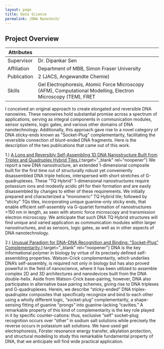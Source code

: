 ```yaml
---
layout: page
title: Data Science
permalink: /DNA Nanotech/
---
```


## Project Overview


| Attributes | |
| -------- |  -------- |
| Supervisor | Dr. Dipankar Sen |
| Affiliation | Department of MBB, Simon Fraser University |
| Publication | 2 (JACS, Angewandte Chemie) |
| Skills | Gel Electrophoresis, Atomic Force Microscopy (AFM), Computational Modelling, Electron Microscopy (TEM), FRET |

I conceived an original approach to create elongated and reversible DNA nanowires. These nanowires hold substantial promise across a spectrum of applications, serving as integral components in communication modules, sensor systems, logic gates, and various other domains of DNA nanotechnology. Additionally, this approach gave rise to a novel category of DNA sticky-ends known as "Socket-Plug" complementarity, facilitating the reversible connection of blunt-ended DNA fragments. Here is the description of the two publications that came out of this work.

1.) [A Long and Reversibly Self-Assembling 1D DNA Nanostructure Built from Triplex and Quadruplex Hybrid Tiles.](https://onlinelibrary.wiley.com/doi/abs/10.1002/anie.202016668){:target="_blank" rel="noopener"}
We report a new DNA nanostructure, an extended 1-dimensional composite built for the first time out of structurally robust yet conveniently disassembled DNA triple helices, interspersed with short stretches of G-quadruplexes. These “TQ Hybrid” 1-dimensional nanostructures require potassium ions and modestly acidic pH for their formation and are easily disassembled by changes to either of these requirements. We initially prepared and characterized a “monomeric” TQ Hybrid tile; followed by “sticky” TQs tiles, incorporating unique guanine-only sticky ends, that enable efficient self-assembly via G-quartet formation of nanostructures >150 nm in length, as seen with atomic force microscopy and transmission electron microscopy. We anticipate that such DNA TQ Hybrid structures will find unique and varied application as communication modules within larger nanostructures, and as sensors, logic gates, as well as in other aspects of DNA nanotechnology.

2.) [Unusual Paradigm for DNA–DNA Recognition and Binding: “Socket-Plug” Complementarity.](https://pubs.acs.org/doi/abs/10.1021/jacs.2c12514){:target="_blank" rel="noopener"}
DNA is the key informational polymer in biology by virtue of its precisely defined self-assembling properties. Watson-Crick complementarity, which underlies DNA’s self-assembly, is required not only in biology but has also proved powerful in the field of nanoscience, where it has been utilized to assemble complex 2D and 3D architectures and nanodevices built from the DNA double-helix. Aside from Watson-Crick base-pairing, however, DNA also participates in alternative base pairing schemes, giving rise to DNA triplexes and G-quadruplexes. Herein, we describe “sticky-ended” DNA triplex-quadruplex composites that specifically recognize and bind to each other using a wholly different logic, “socket-plug” complementarity, a shape-sensing fitting of guanine “prongs” into guanine-lacking “cavities.” A remarkable property of this kind of complementarity is the key role played in it by specific counter-cations: thus, exclusive “self” socket-plug recognition occurs over “other” in sodium salt solutions while precisely the reverse occurs in potassium salt solutions. We have used gel electrophoresis, Förster resonance energy transfer, alkylation protection, and structural modeling to study this remarkable fundamental property of DNA, that we anticipate will find wide practical application.







